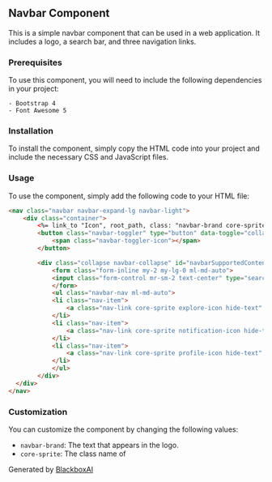  ## Navbar Component

This is a simple navbar component that can be used in a web application. It includes a logo, a search bar, and three navigation links.

### Prerequisites

To use this component, you will need to include the following dependencies in your project:

```
- Bootstrap 4
- Font Awesome 5
```

### Installation

To install the component, simply copy the HTML code into your project and include the necessary CSS and JavaScript files.

### Usage

To use the component, simply add the following code to your HTML file:

```html
<nav class="navbar navbar-expand-lg navbar-light">
    <div class="container">
        <%= link_to "Icon", root_path, class: "navbar-brand core-sprite hide-text" %>
        <button class="navbar-toggler" type="button" data-toggle="collapse" data-target="#navbarSupportedContent" aria-controls="navbarSupportedContent" aria-expanded="false" aria-label="Toggle navigation">
            <span class="navbar-toggler-icon"></span>
        </button>

        <div class="collapse navbar-collapse" id="navbarSupportedContent">
            <form class="form-inline my-2 my-lg-0 ml-md-auto">
            <input class="form-control mr-sm-2 text-center" type="search" placeholder="Search" aria-label="Search">
            </form>
            <ul class="navbar-nav ml-md-auto">
            <li class="nav-item">
                <a class="nav-link core-sprite explore-icon hide-text" href="#">Explore</a>
            </li>
            <li class="nav-item">
                <a class="nav-link core-sprite notification-icon hide-text" href="#">Notification</a>
            </li>
            <li class="nav-item">
                <a class="nav-link core-sprite profile-icon hide-text" href="#">Profile</a>
            </li>
            </ul>
        </div>
  </div>
</nav>
```

### Customization

You can customize the component by changing the following values:

- `navbar-brand`: The text that appears in the logo.
- `core-sprite`: The class name of

Generated by [BlackboxAI](https://www.blackbox.ai)